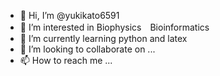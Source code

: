 - 👋 Hi, I’m @yukikato6591
- 👀 I’m interested in Biophysics　Bioinformatics 
- 🌱 I’m currently learning python and latex
- 💞️ I’m looking to collaborate on ...
- 📫 How to reach me ...

<!---
yukikato6591/yukikato6591 is a ✨ special ✨ repository because its `README.md` (this file) appears on your GitHub profile.
You can click the Preview link to take a look at your changes.
--->
